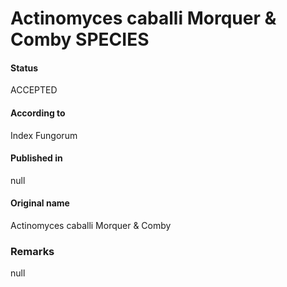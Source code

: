 # Actinomyces caballi Morquer & Comby SPECIES

#### Status
ACCEPTED

#### According to
Index Fungorum

#### Published in
null

#### Original name
Actinomyces caballi Morquer & Comby

### Remarks
null